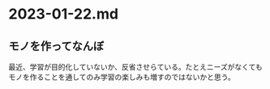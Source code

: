 # 2023-01-22.md

## モノを作ってなんぼ

最近、学習が目的化していないか、反省させらている。たとえニーズがなくてもモノを作ることを通してのみ学習の楽しみも増すのではないかと思う。
